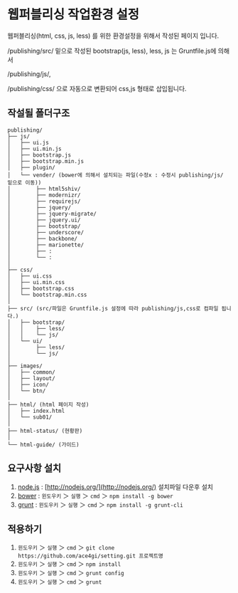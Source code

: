 # 웹퍼블리싱 작업환경 설정

웹퍼블리싱(html, css, js, less) 를 위한 환경설정을 위해서 작성된 페이지 입니다.

/publishing/src/ 밑으로 작성된 bootstrap(js, less), less, js 는 Gruntfile.js에 의해서

/publishing/js/,
 
/publishing/css/ 으로 자동으로 변환되어 css,js 형태로 삽입됩니다.


## 작설될 폴더구조
```
publishing/
├── js/
│   ├── ui.js
│   ├── ui.min.js
│   ├── bootstrap.js
│   ├── bootstrap.min.js
│   ├── plugin/
│   └── vender/ (bower에 의해서 설치되는 파일(수정x : 수정시 publishing/js/ 밑으로 이동))
│        ├── html5shiv/
│        ├── modernizr/
│        ├── requirejs/
│        ├── jquery/
│        ├── jquery-migrate/
│        ├── jquery.ui/
│        ├── bootstrap/
│        ├── underscore/
│        ├── backbone/
│        ├── marionette/
│        ├── :
│        └── :
│
├── css/
│   ├── ui.css
│   ├── ui.min.css
│   ├── bootstrap.css
│   └── bootstrap.min.css
│
├── src/ (src/파일은 Gruntfile.js 설정에 따라 publishing/js,css로 컴파일 됩니다.)
│   ├── bootstrap/
│   │    ├── less/
│   │    └── js/
│   └── ui/
│        ├── less/
│        └── js/
│
├── images/
│   ├── common/
│   ├── layout/
│   ├── icon/
│   └── btn/
│
├── html/ (html 페이지 작성)
│   ├── index.html
│   └── sub01/
│
├── html-status/ (현황판)
│
└── html-guide/ (가이드)
```

## 요구사항 설치

1. [node.js](http://nodejs.org/)  : [http://nodejs.org/](http://nodejs.org/) 설치파일 다운후 설치
2. [bower](http://bower.io/)    : `윈도우키` ＞ `실행` ＞ `cmd` ＞ `npm install -g bower` 
3. [grunt](http://gruntjs.com/)    : `윈도우키` ＞ `실행` ＞ `cmd` ＞ `npm install -g grunt-cli`


## 적용하기

1. `윈도우키` ＞ `실행` ＞ `cmd` ＞ `git clone https://github.com/ace4gi/setting.git 프로젝트명`
2. `윈도우키` ＞ `실행` ＞ `cmd` ＞ `npm install`
3. `윈도우키` ＞ `실행` ＞ `cmd` ＞ `grunt config`
4. `윈도우키` ＞ `실행` ＞ `cmd` ＞ `grunt`



